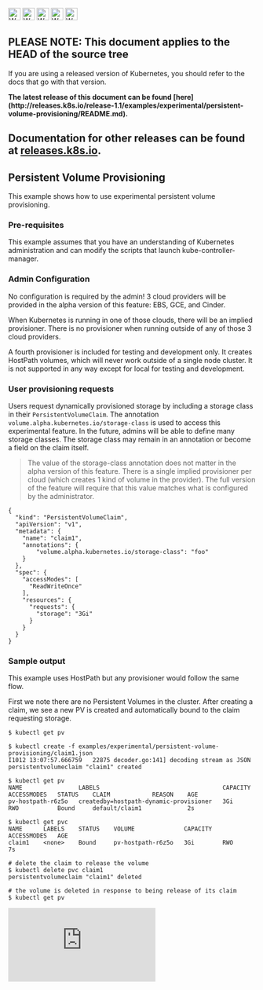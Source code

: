 <!-- BEGIN MUNGE: UNVERSIONED_WARNING -->

<!-- BEGIN STRIP_FOR_RELEASE -->

<img src="http://kubernetes.io/img/warning.png" alt="WARNING"
     width="25" height="25">
<img src="http://kubernetes.io/img/warning.png" alt="WARNING"
     width="25" height="25">
<img src="http://kubernetes.io/img/warning.png" alt="WARNING"
     width="25" height="25">
<img src="http://kubernetes.io/img/warning.png" alt="WARNING"
     width="25" height="25">
<img src="http://kubernetes.io/img/warning.png" alt="WARNING"
     width="25" height="25">

<h2>PLEASE NOTE: This document applies to the HEAD of the source tree</h2>

If you are using a released version of Kubernetes, you should
refer to the docs that go with that version.

<strong>
The latest release of this document can be found
[here](http://releases.k8s.io/release-1.1/examples/experimental/persistent-volume-provisioning/README.md).

Documentation for other releases can be found at
[releases.k8s.io](http://releases.k8s.io).
</strong>
--

<!-- END STRIP_FOR_RELEASE -->

<!-- END MUNGE: UNVERSIONED_WARNING -->

## Persistent Volume Provisioning

This example shows how to use experimental persistent volume provisioning.

### Pre-requisites

This example assumes that you have an understanding of Kubernetes administration and can modify the
scripts that launch kube-controller-manager.

### Admin Configuration

No configuration is required by the admin!  3 cloud providers will be provided in the alpha version
of this feature: EBS, GCE, and Cinder.

When Kubernetes is running in one of those clouds, there will be an implied provisioner.
There is no provisioner when running outside of any of those 3 cloud providers.

A fourth provisioner is included for testing and development only.  It creates HostPath volumes,
which will never work outside of a single node cluster. It is not supported in any way except for
local for testing and development.


### User provisioning requests

Users request dynamically provisioned storage by including a storage class in their `PersistentVolumeClaim`.
The annotation `volume.alpha.kubernetes.io/storage-class` is used to access this experimental feature.
In the future, admins will be able to define many storage classes.
The storage class may remain in an annotation or become a field on the claim itself.

> The value of the storage-class annotation does not matter in the alpha version of this feature.  There is
a single implied provisioner per cloud (which creates 1 kind of volume in the provider).  The full version of the feature
will require that this value matches what is configured by the administrator.

```
{
  "kind": "PersistentVolumeClaim",
  "apiVersion": "v1",
  "metadata": {
    "name": "claim1",
    "annotations": {
        "volume.alpha.kubernetes.io/storage-class": "foo"
    }
  },
  "spec": {
    "accessModes": [
      "ReadWriteOnce"
    ],
    "resources": {
      "requests": {
        "storage": "3Gi"
      }
    }
  }
}
```

### Sample output

This example uses HostPath but any provisioner would follow the same flow.

First we note there are no Persistent Volumes in the cluster.  After creating a claim, we see a new PV is created
and automatically bound to the claim requesting storage.


``` 
$ kubectl get pv

$ kubectl create -f examples/experimental/persistent-volume-provisioning/claim1.json
I1012 13:07:57.666759   22875 decoder.go:141] decoding stream as JSON
persistentvolumeclaim "claim1" created

$ kubectl get pv
NAME                LABELS                                   CAPACITY   ACCESSMODES   STATUS    CLAIM            REASON    AGE
pv-hostpath-r6z5o   createdby=hostpath-dynamic-provisioner   3Gi        RWO           Bound     default/claim1             2s

$ kubectl get pvc
NAME      LABELS    STATUS    VOLUME              CAPACITY   ACCESSMODES   AGE
claim1    <none>    Bound     pv-hostpath-r6z5o   3Gi        RWO           7s

# delete the claim to release the volume
$ kubectl delete pvc claim1
persistentvolumeclaim "claim1" deleted

# the volume is deleted in response to being release of its claim
$ kubectl get pv

```

<!-- BEGIN MUNGE: GENERATED_ANALYTICS -->
[![Analytics](https://kubernetes-site.appspot.com/UA-36037335-10/GitHub/examples/experimental/persistent-volume-provisioning/README.md?pixel)]()
<!-- END MUNGE: GENERATED_ANALYTICS -->
